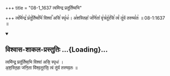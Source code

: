 +++
title = "08-1_1637 त्वमिन्द्र प्रतूर्तिष्वभि"

+++
त्व꣡मि꣢न्द्र꣣ प्र꣡तू꣢र्तिष्व꣣भि꣡ विश्वा꣢꣯ असि꣣ स्पृ꣡धः꣢। अ꣣शस्तिहा꣡ ज꣢नि꣣ता꣡ वृ꣢त्र꣣तू꣡र꣢सि꣣ त्वं꣡ तू꣢र्य तरुष्य꣣तः꣢ ॥ 08-1:1637 ॥

<div class="js_include" newlevelforh1="2" title="विश्वास-शाकल-प्रस्तुतिः" unfilled url="/vedAH_Rk/shAkalam/saMhitA/vishvAsa-prastutiH/08/099/05_tvamindra_pratUrtiShvabhi.md">
<details open><summary><h2>विश्वास-शाकल-प्रस्तुतिः ...{Loading}...</h2></summary>


त्वमि॑न्द्र॒ प्रतू॑र्तिष्व॒भि विश्वा॑ असि॒ स्पृधः॑ ।  
अ॒श॒स्ति॒हा ज॑नि॒ता वि॑श्व॒तूर॑सि॒ त्वं तू॑र्य तरुष्य॒तः ॥

</details>
</div>